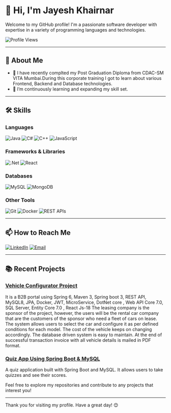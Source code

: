 # 👋 Hi, I'm Jayesh Khairnar

Welcome to my GitHub profile! I'm a passionate software developer with expertise in a variety of programming languages and technologies.

![Profile Views](https://komarev.com/ghpvc/?username=JayeshKhairnar1&color=brightgreen)

---

## 💼 About Me

- 🔭 I have recently complted my Post Graduation Diploma from CDAC-SM VITA Mumbai.During this corporate training I got to learn about various Frontend, Backend and Database technologies.
- 🌱 I’m continuously learning and expanding my skill set.


---

## 🛠️ Skills

### Languages
![Java](https://img.shields.io/badge/Java-ED8B00?style=for-the-badge&logo=java&logoColor=white)
![C#](https://img.shields.io/badge/C%23-239120?style=for-the-badge&logo=c-sharp&logoColor=white)
![C++](https://img.shields.io/badge/C%2B%2B-00599C?style=for-the-badge&logo=c%2B%2B&logoColor=white)
![JavaScript](https://img.shields.io/badge/JavaScript-323330?style=for-the-badge&logo=javascript&logoColor=F7DF1E)

### Frameworks & Libraries
![.Net](https://img.shields.io/badge/.NET-512BD4?style=for-the-badge&logo=dotnet&logoColor=white)
![React](https://img.shields.io/badge/React-20232A?style=for-the-badge&logo=react&logoColor=61DAFB)

### Databases
![MySQL](https://img.shields.io/badge/MySQL-00000F?style=for-the-badge&logo=mysql&logoColor=white)
![MongoDB](https://img.shields.io/badge/MongoDB-4EA94B?style=for-the-badge&logo=mongodb&logoColor=white)

### Other Tools
![Git](https://img.shields.io/badge/Git-F05032?style=for-the-badge&logo=git&logoColor=white)
![Docker](https://img.shields.io/badge/Docker-2496ED?style=for-the-badge&logo=docker&logoColor=white)
![REST APIs](https://img.shields.io/badge/REST-02569B?style=for-the-badge&logo=rest&logoColor=white)

---

## 📫 How to Reach Me

[![LinkedIn](https://img.shields.io/badge/LinkedIn-0077B5?style=for-the-badge&logo=linkedin&logoColor=white)](https://www.linkedin.com/in/jayesh-khairnar-08509a274/)
[![Email](https://img.shields.io/badge/Email-D14836?style=for-the-badge&logo=gmail&logoColor=white)](mailto:jayeshkhairnar6@gmail.com)

---

## 📚 Recent Projects

### [Vehicle Configurator Project](https://github.com/JayeshKhairnar1/Vehicle-Configurator-Project.git)
It is a B2B portal using Spring 6, Maven 3, Spring boot 3, REST API, MySQL8, JPA, Docker, JWT, MicroService,  DotNet core , Web API Core 7.0, SQL Server, Entity Core 7.0 , React Js-18
The leasing company is the sponsor of the project, however, the users will be the rental car company that are the customers of the sponsor who need a fleet of cars on lease. The system allows users to select the car and configure it as per defined conditions for each model. The cost of the vehicle keeps on changing accordingly. The database driven system is easy to maintain. At the end of successful transaction invoice with all vehicle details is mailed in PDF format.

### [Quiz App Using Spring Boot & MySQL](https://github.com/JayeshKhairnar1/Quiz-App-Using-Spring-Boot-MYSQL.git)
A quiz application built with Spring Boot and MySQL. It allows users to take quizzes and see their scores.



Feel free to explore my repositories and contribute to any projects that interest you!

---

Thank you for visiting my profile. Have a great day! 😊
